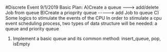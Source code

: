 #Discrete Event
9/1/2019
Basic Plan:
A)Create a queue ---> add/delete Job from queue
B)Create a prioprity queue -----> add Job to queue
C) Some logics to stimulate the events of the CPU
In order to stimulate a cpu event scheduling process, two types of data structure will be needed: a queue and priority queue
1. Implement a basic queue and its common method: insert_queue, pop, isEmpty